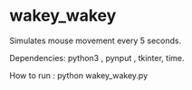 # wakey_wakey
Simulates mouse movement every 5 seconds.

Dependencies: python3 , pynput , tkinter, time.

How to run : 
python wakey_wakey.py
